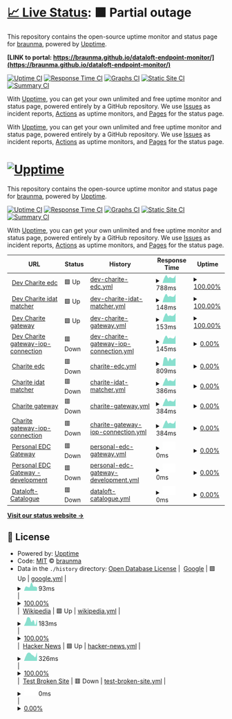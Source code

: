 # [📈 Live Status](https://demo.upptime.js.org): <!--live status--> **🟧 Partial outage**

This repository contains the open-source uptime monitor and status page for [braunma](https://demo.upptime.js.org), powered by [Upptime](https://github.com/upptime/upptime).

**[LINK to portal: https://braunma.github.io/dataloft-endpoint-monitor/](https://braunma.github.io/dataloft-endpoint-monitor/)**

[![Uptime CI](https://github.com/braunma/dataloft-endpoint-monitor/workflows/Uptime%20CI/badge.svg)](https://github.com/braunma/dataloft-endpoint-monitor/actions?query=workflow%3A%22Uptime+CI%22)
[![Response Time CI](https://github.com/braunma/dataloft-endpoint-monitor/workflows/Response%20Time%20CI/badge.svg)](https://github.com/braunma/dataloft-endpoint-monitor/actions?query=workflow%3A%22Response+Time+CI%22)
[![Graphs CI](https://github.com/braunma/dataloft-endpoint-monitor/workflows/Graphs%20CI/badge.svg)](https://github.com/braunma/dataloft-endpoint-monitor/actions?query=workflow%3A%22Graphs+CI%22)
[![Static Site CI](https://github.com/braunma/dataloft-endpoint-monitor/workflows/Static%20Site%20CI/badge.svg)](https://github.com/braunma/dataloft-endpoint-monitor/actions?query=workflow%3A%22Static+Site+CI%22)
[![Summary CI](https://github.com/braunma/dataloft-endpoint-monitor/workflows/Summary%20CI/badge.svg)](https://github.com/braunma/dataloft-endpoint-monitor/actions?query=workflow%3A%22Summary+CI%22)

With [Upptime](https://upptime.js.org), you can get your own unlimited and free uptime monitor and status page, powered entirely by a GitHub repository. We use [Issues](https://github.com/braunma/dataloft-endpoint-monitor/issues) as incident reports, [Actions](https://github.com/braunma/dataloft-endpoint-monitor/actions) as uptime monitors, and [Pages](https://braunma.github.io/dataloft-endpoint-monitor) for the status page.

With [Upptime](https://upptime.js.org), you can get your own unlimited and free uptime monitor and status page, powered entirely by a GitHub repository. We use [Issues](https://github.com/braunma/dataloft-endpoint-monitor/issues) as incident reports, [Actions](https://github.com/braunma/dataloft-endpoint-monitor/actions) as uptime monitors, and [Pages](https://demo.upptime.js.org) for the status page.

# [![Upptime](https://raw.githubusercontent.com/upptime/upptime.js.org/master/static/img/logo.svg)](https://upptime.js.org)

This repository contains the open-source uptime monitor and status page for [braunma](https://braunma.github.io/dataloft-endpoint-monitor), powered by [Upptime](https://github.com/upptime/upptime).

[![Uptime CI](https://github.com/braunma/dataloft-endpoint-monitor/workflows/Uptime%20CI/badge.svg)](https://github.com/braunma/dataloft-endpoint-monitor/actions?query=workflow%3A%22Uptime+CI%22)
[![Response Time CI](https://github.com/braunma/dataloft-endpoint-monitor/workflows/Response%20Time%20CI/badge.svg)](https://github.com/braunma/dataloft-endpoint-monitor/actions?query=workflow%3A%22Response+Time+CI%22)
[![Graphs CI](https://github.com/braunma/dataloft-endpoint-monitor/workflows/Graphs%20CI/badge.svg)](https://github.com/braunma/dataloft-endpoint-monitor/actions?query=workflow%3A%22Graphs+CI%22)
[![Static Site CI](https://github.com/braunma/dataloft-endpoint-monitor/workflows/Static%20Site%20CI/badge.svg)](https://github.com/braunma/dataloft-endpoint-monitor/actions?query=workflow%3A%22Static+Site+CI%22)
[![Summary CI](https://github.com/braunma/dataloft-endpoint-monitor/workflows/Summary%20CI/badge.svg)](https://github.com/braunma/dataloft-endpoint-monitor/actions?query=workflow%3A%22Summary+CI%22)

With [Upptime](https://upptime.js.org), you can get your own unlimited and free uptime monitor and status page, powered entirely by a GitHub repository. We use [Issues](https://github.com/braunma/dataloft-endpoint-monitor/issues) as incident reports, [Actions](https://github.com/braunma/dataloft-endpoint-monitor/actions) as uptime monitors, and [Pages](https://braunma.github.io/dataloft-endpoint-monitor) for the status page.

<!--start: status pages-->
<!-- This summary is generated by Upptime (https://github.com/upptime/upptime) -->
<!-- Do not edit this manually, your changes will be overwritten -->
<!-- prettier-ignore -->
| URL | Status | History | Response Time | Uptime |
| --- | ------ | ------- | ------------- | ------ |
| <img alt="" src="https://icons.duckduckgo.com/ip3/dev-ids.health-x.charite.de.ico" height="13"> [Dev Charite edc](https://dev-ids.health-x.charite.de/health/1) | 🟩 Up | [dev-charite-edc.yml](https://github.com/braunma/dataloft-endpoint-monitor/commits/HEAD/history/dev-charite-edc.yml) | <details><summary><img alt="Response time graph" src="./graphs/dev-charite-edc/response-time-week.png" height="20"> 788ms</summary><br><a href="https://braunma.github.io/dataloft-endpoint-monitor/history/dev-charite-edc"><img alt="Response time 842" src="https://img.shields.io/endpoint?url=https%3A%2F%2Fraw.githubusercontent.com%2Fbraunma%2Fdataloft-endpoint-monitor%2FHEAD%2Fapi%2Fdev-charite-edc%2Fresponse-time.json"></a><br><a href="https://braunma.github.io/dataloft-endpoint-monitor/history/dev-charite-edc"><img alt="24-hour response time 1036" src="https://img.shields.io/endpoint?url=https%3A%2F%2Fraw.githubusercontent.com%2Fbraunma%2Fdataloft-endpoint-monitor%2FHEAD%2Fapi%2Fdev-charite-edc%2Fresponse-time-day.json"></a><br><a href="https://braunma.github.io/dataloft-endpoint-monitor/history/dev-charite-edc"><img alt="7-day response time 788" src="https://img.shields.io/endpoint?url=https%3A%2F%2Fraw.githubusercontent.com%2Fbraunma%2Fdataloft-endpoint-monitor%2FHEAD%2Fapi%2Fdev-charite-edc%2Fresponse-time-week.json"></a><br><a href="https://braunma.github.io/dataloft-endpoint-monitor/history/dev-charite-edc"><img alt="30-day response time 887" src="https://img.shields.io/endpoint?url=https%3A%2F%2Fraw.githubusercontent.com%2Fbraunma%2Fdataloft-endpoint-monitor%2FHEAD%2Fapi%2Fdev-charite-edc%2Fresponse-time-month.json"></a><br><a href="https://braunma.github.io/dataloft-endpoint-monitor/history/dev-charite-edc"><img alt="1-year response time 859" src="https://img.shields.io/endpoint?url=https%3A%2F%2Fraw.githubusercontent.com%2Fbraunma%2Fdataloft-endpoint-monitor%2FHEAD%2Fapi%2Fdev-charite-edc%2Fresponse-time-year.json"></a></details> | <details><summary><a href="https://braunma.github.io/dataloft-endpoint-monitor/history/dev-charite-edc">100.00%</a></summary><a href="https://braunma.github.io/dataloft-endpoint-monitor/history/dev-charite-edc"><img alt="All-time uptime 73.09%" src="https://img.shields.io/endpoint?url=https%3A%2F%2Fraw.githubusercontent.com%2Fbraunma%2Fdataloft-endpoint-monitor%2FHEAD%2Fapi%2Fdev-charite-edc%2Fuptime.json"></a><br><a href="https://braunma.github.io/dataloft-endpoint-monitor/history/dev-charite-edc"><img alt="24-hour uptime 100.00%" src="https://img.shields.io/endpoint?url=https%3A%2F%2Fraw.githubusercontent.com%2Fbraunma%2Fdataloft-endpoint-monitor%2FHEAD%2Fapi%2Fdev-charite-edc%2Fuptime-day.json"></a><br><a href="https://braunma.github.io/dataloft-endpoint-monitor/history/dev-charite-edc"><img alt="7-day uptime 100.00%" src="https://img.shields.io/endpoint?url=https%3A%2F%2Fraw.githubusercontent.com%2Fbraunma%2Fdataloft-endpoint-monitor%2FHEAD%2Fapi%2Fdev-charite-edc%2Fuptime-week.json"></a><br><a href="https://braunma.github.io/dataloft-endpoint-monitor/history/dev-charite-edc"><img alt="30-day uptime 99.97%" src="https://img.shields.io/endpoint?url=https%3A%2F%2Fraw.githubusercontent.com%2Fbraunma%2Fdataloft-endpoint-monitor%2FHEAD%2Fapi%2Fdev-charite-edc%2Fuptime-month.json"></a><br><a href="https://braunma.github.io/dataloft-endpoint-monitor/history/dev-charite-edc"><img alt="1-year uptime 98.74%" src="https://img.shields.io/endpoint?url=https%3A%2F%2Fraw.githubusercontent.com%2Fbraunma%2Fdataloft-endpoint-monitor%2FHEAD%2Fapi%2Fdev-charite-edc%2Fuptime-year.json"></a></details>
| <img alt="" src="https://icons.duckduckgo.com/ip3/dev-ids.health-x.charite.de.ico" height="13"> [Dev Charite idat matcher](https://dev-ids.health-x.charite.de/health/2) | 🟩 Up | [dev-charite-idat-matcher.yml](https://github.com/braunma/dataloft-endpoint-monitor/commits/HEAD/history/dev-charite-idat-matcher.yml) | <details><summary><img alt="Response time graph" src="./graphs/dev-charite-idat-matcher/response-time-week.png" height="20"> 148ms</summary><br><a href="https://braunma.github.io/dataloft-endpoint-monitor/history/dev-charite-idat-matcher"><img alt="Response time 145" src="https://img.shields.io/endpoint?url=https%3A%2F%2Fraw.githubusercontent.com%2Fbraunma%2Fdataloft-endpoint-monitor%2FHEAD%2Fapi%2Fdev-charite-idat-matcher%2Fresponse-time.json"></a><br><a href="https://braunma.github.io/dataloft-endpoint-monitor/history/dev-charite-idat-matcher"><img alt="24-hour response time 189" src="https://img.shields.io/endpoint?url=https%3A%2F%2Fraw.githubusercontent.com%2Fbraunma%2Fdataloft-endpoint-monitor%2FHEAD%2Fapi%2Fdev-charite-idat-matcher%2Fresponse-time-day.json"></a><br><a href="https://braunma.github.io/dataloft-endpoint-monitor/history/dev-charite-idat-matcher"><img alt="7-day response time 148" src="https://img.shields.io/endpoint?url=https%3A%2F%2Fraw.githubusercontent.com%2Fbraunma%2Fdataloft-endpoint-monitor%2FHEAD%2Fapi%2Fdev-charite-idat-matcher%2Fresponse-time-week.json"></a><br><a href="https://braunma.github.io/dataloft-endpoint-monitor/history/dev-charite-idat-matcher"><img alt="30-day response time 146" src="https://img.shields.io/endpoint?url=https%3A%2F%2Fraw.githubusercontent.com%2Fbraunma%2Fdataloft-endpoint-monitor%2FHEAD%2Fapi%2Fdev-charite-idat-matcher%2Fresponse-time-month.json"></a><br><a href="https://braunma.github.io/dataloft-endpoint-monitor/history/dev-charite-idat-matcher"><img alt="1-year response time 149" src="https://img.shields.io/endpoint?url=https%3A%2F%2Fraw.githubusercontent.com%2Fbraunma%2Fdataloft-endpoint-monitor%2FHEAD%2Fapi%2Fdev-charite-idat-matcher%2Fresponse-time-year.json"></a></details> | <details><summary><a href="https://braunma.github.io/dataloft-endpoint-monitor/history/dev-charite-idat-matcher">100.00%</a></summary><a href="https://braunma.github.io/dataloft-endpoint-monitor/history/dev-charite-idat-matcher"><img alt="All-time uptime 73.09%" src="https://img.shields.io/endpoint?url=https%3A%2F%2Fraw.githubusercontent.com%2Fbraunma%2Fdataloft-endpoint-monitor%2FHEAD%2Fapi%2Fdev-charite-idat-matcher%2Fuptime.json"></a><br><a href="https://braunma.github.io/dataloft-endpoint-monitor/history/dev-charite-idat-matcher"><img alt="24-hour uptime 100.00%" src="https://img.shields.io/endpoint?url=https%3A%2F%2Fraw.githubusercontent.com%2Fbraunma%2Fdataloft-endpoint-monitor%2FHEAD%2Fapi%2Fdev-charite-idat-matcher%2Fuptime-day.json"></a><br><a href="https://braunma.github.io/dataloft-endpoint-monitor/history/dev-charite-idat-matcher"><img alt="7-day uptime 100.00%" src="https://img.shields.io/endpoint?url=https%3A%2F%2Fraw.githubusercontent.com%2Fbraunma%2Fdataloft-endpoint-monitor%2FHEAD%2Fapi%2Fdev-charite-idat-matcher%2Fuptime-week.json"></a><br><a href="https://braunma.github.io/dataloft-endpoint-monitor/history/dev-charite-idat-matcher"><img alt="30-day uptime 99.97%" src="https://img.shields.io/endpoint?url=https%3A%2F%2Fraw.githubusercontent.com%2Fbraunma%2Fdataloft-endpoint-monitor%2FHEAD%2Fapi%2Fdev-charite-idat-matcher%2Fuptime-month.json"></a><br><a href="https://braunma.github.io/dataloft-endpoint-monitor/history/dev-charite-idat-matcher"><img alt="1-year uptime 98.74%" src="https://img.shields.io/endpoint?url=https%3A%2F%2Fraw.githubusercontent.com%2Fbraunma%2Fdataloft-endpoint-monitor%2FHEAD%2Fapi%2Fdev-charite-idat-matcher%2Fuptime-year.json"></a></details>
| <img alt="" src="https://icons.duckduckgo.com/ip3/dev-ids.health-x.charite.de.ico" height="13"> [Dev Charite gateway](https://dev-ids.health-x.charite.de/health/3) | 🟩 Up | [dev-charite-gateway.yml](https://github.com/braunma/dataloft-endpoint-monitor/commits/HEAD/history/dev-charite-gateway.yml) | <details><summary><img alt="Response time graph" src="./graphs/dev-charite-gateway/response-time-week.png" height="20"> 153ms</summary><br><a href="https://braunma.github.io/dataloft-endpoint-monitor/history/dev-charite-gateway"><img alt="Response time 160" src="https://img.shields.io/endpoint?url=https%3A%2F%2Fraw.githubusercontent.com%2Fbraunma%2Fdataloft-endpoint-monitor%2FHEAD%2Fapi%2Fdev-charite-gateway%2Fresponse-time.json"></a><br><a href="https://braunma.github.io/dataloft-endpoint-monitor/history/dev-charite-gateway"><img alt="24-hour response time 197" src="https://img.shields.io/endpoint?url=https%3A%2F%2Fraw.githubusercontent.com%2Fbraunma%2Fdataloft-endpoint-monitor%2FHEAD%2Fapi%2Fdev-charite-gateway%2Fresponse-time-day.json"></a><br><a href="https://braunma.github.io/dataloft-endpoint-monitor/history/dev-charite-gateway"><img alt="7-day response time 153" src="https://img.shields.io/endpoint?url=https%3A%2F%2Fraw.githubusercontent.com%2Fbraunma%2Fdataloft-endpoint-monitor%2FHEAD%2Fapi%2Fdev-charite-gateway%2Fresponse-time-week.json"></a><br><a href="https://braunma.github.io/dataloft-endpoint-monitor/history/dev-charite-gateway"><img alt="30-day response time 153" src="https://img.shields.io/endpoint?url=https%3A%2F%2Fraw.githubusercontent.com%2Fbraunma%2Fdataloft-endpoint-monitor%2FHEAD%2Fapi%2Fdev-charite-gateway%2Fresponse-time-month.json"></a><br><a href="https://braunma.github.io/dataloft-endpoint-monitor/history/dev-charite-gateway"><img alt="1-year response time 151" src="https://img.shields.io/endpoint?url=https%3A%2F%2Fraw.githubusercontent.com%2Fbraunma%2Fdataloft-endpoint-monitor%2FHEAD%2Fapi%2Fdev-charite-gateway%2Fresponse-time-year.json"></a></details> | <details><summary><a href="https://braunma.github.io/dataloft-endpoint-monitor/history/dev-charite-gateway">100.00%</a></summary><a href="https://braunma.github.io/dataloft-endpoint-monitor/history/dev-charite-gateway"><img alt="All-time uptime 73.09%" src="https://img.shields.io/endpoint?url=https%3A%2F%2Fraw.githubusercontent.com%2Fbraunma%2Fdataloft-endpoint-monitor%2FHEAD%2Fapi%2Fdev-charite-gateway%2Fuptime.json"></a><br><a href="https://braunma.github.io/dataloft-endpoint-monitor/history/dev-charite-gateway"><img alt="24-hour uptime 100.00%" src="https://img.shields.io/endpoint?url=https%3A%2F%2Fraw.githubusercontent.com%2Fbraunma%2Fdataloft-endpoint-monitor%2FHEAD%2Fapi%2Fdev-charite-gateway%2Fuptime-day.json"></a><br><a href="https://braunma.github.io/dataloft-endpoint-monitor/history/dev-charite-gateway"><img alt="7-day uptime 100.00%" src="https://img.shields.io/endpoint?url=https%3A%2F%2Fraw.githubusercontent.com%2Fbraunma%2Fdataloft-endpoint-monitor%2FHEAD%2Fapi%2Fdev-charite-gateway%2Fuptime-week.json"></a><br><a href="https://braunma.github.io/dataloft-endpoint-monitor/history/dev-charite-gateway"><img alt="30-day uptime 99.97%" src="https://img.shields.io/endpoint?url=https%3A%2F%2Fraw.githubusercontent.com%2Fbraunma%2Fdataloft-endpoint-monitor%2FHEAD%2Fapi%2Fdev-charite-gateway%2Fuptime-month.json"></a><br><a href="https://braunma.github.io/dataloft-endpoint-monitor/history/dev-charite-gateway"><img alt="1-year uptime 98.74%" src="https://img.shields.io/endpoint?url=https%3A%2F%2Fraw.githubusercontent.com%2Fbraunma%2Fdataloft-endpoint-monitor%2FHEAD%2Fapi%2Fdev-charite-gateway%2Fuptime-year.json"></a></details>
| <img alt="" src="https://icons.duckduckgo.com/ip3/dev-ids.health-x.charite.de.ico" height="13"> [Dev Charite gateway-iop-connection](https://dev-ids.health-x.charite.de/health/4) | 🟥 Down | [dev-charite-gateway-iop-connection.yml](https://github.com/braunma/dataloft-endpoint-monitor/commits/HEAD/history/dev-charite-gateway-iop-connection.yml) | <details><summary><img alt="Response time graph" src="./graphs/dev-charite-gateway-iop-connection/response-time-week.png" height="20"> 145ms</summary><br><a href="https://braunma.github.io/dataloft-endpoint-monitor/history/dev-charite-gateway-iop-connection"><img alt="Response time 137" src="https://img.shields.io/endpoint?url=https%3A%2F%2Fraw.githubusercontent.com%2Fbraunma%2Fdataloft-endpoint-monitor%2FHEAD%2Fapi%2Fdev-charite-gateway-iop-connection%2Fresponse-time.json"></a><br><a href="https://braunma.github.io/dataloft-endpoint-monitor/history/dev-charite-gateway-iop-connection"><img alt="24-hour response time 188" src="https://img.shields.io/endpoint?url=https%3A%2F%2Fraw.githubusercontent.com%2Fbraunma%2Fdataloft-endpoint-monitor%2FHEAD%2Fapi%2Fdev-charite-gateway-iop-connection%2Fresponse-time-day.json"></a><br><a href="https://braunma.github.io/dataloft-endpoint-monitor/history/dev-charite-gateway-iop-connection"><img alt="7-day response time 145" src="https://img.shields.io/endpoint?url=https%3A%2F%2Fraw.githubusercontent.com%2Fbraunma%2Fdataloft-endpoint-monitor%2FHEAD%2Fapi%2Fdev-charite-gateway-iop-connection%2Fresponse-time-week.json"></a><br><a href="https://braunma.github.io/dataloft-endpoint-monitor/history/dev-charite-gateway-iop-connection"><img alt="30-day response time 147" src="https://img.shields.io/endpoint?url=https%3A%2F%2Fraw.githubusercontent.com%2Fbraunma%2Fdataloft-endpoint-monitor%2FHEAD%2Fapi%2Fdev-charite-gateway-iop-connection%2Fresponse-time-month.json"></a><br><a href="https://braunma.github.io/dataloft-endpoint-monitor/history/dev-charite-gateway-iop-connection"><img alt="1-year response time 137" src="https://img.shields.io/endpoint?url=https%3A%2F%2Fraw.githubusercontent.com%2Fbraunma%2Fdataloft-endpoint-monitor%2FHEAD%2Fapi%2Fdev-charite-gateway-iop-connection%2Fresponse-time-year.json"></a></details> | <details><summary><a href="https://braunma.github.io/dataloft-endpoint-monitor/history/dev-charite-gateway-iop-connection">0.00%</a></summary><a href="https://braunma.github.io/dataloft-endpoint-monitor/history/dev-charite-gateway-iop-connection"><img alt="All-time uptime 78.89%" src="https://img.shields.io/endpoint?url=https%3A%2F%2Fraw.githubusercontent.com%2Fbraunma%2Fdataloft-endpoint-monitor%2FHEAD%2Fapi%2Fdev-charite-gateway-iop-connection%2Fuptime.json"></a><br><a href="https://braunma.github.io/dataloft-endpoint-monitor/history/dev-charite-gateway-iop-connection"><img alt="24-hour uptime 0.00%" src="https://img.shields.io/endpoint?url=https%3A%2F%2Fraw.githubusercontent.com%2Fbraunma%2Fdataloft-endpoint-monitor%2FHEAD%2Fapi%2Fdev-charite-gateway-iop-connection%2Fuptime-day.json"></a><br><a href="https://braunma.github.io/dataloft-endpoint-monitor/history/dev-charite-gateway-iop-connection"><img alt="7-day uptime 0.00%" src="https://img.shields.io/endpoint?url=https%3A%2F%2Fraw.githubusercontent.com%2Fbraunma%2Fdataloft-endpoint-monitor%2FHEAD%2Fapi%2Fdev-charite-gateway-iop-connection%2Fuptime-week.json"></a><br><a href="https://braunma.github.io/dataloft-endpoint-monitor/history/dev-charite-gateway-iop-connection"><img alt="30-day uptime 1.38%" src="https://img.shields.io/endpoint?url=https%3A%2F%2Fraw.githubusercontent.com%2Fbraunma%2Fdataloft-endpoint-monitor%2FHEAD%2Fapi%2Fdev-charite-gateway-iop-connection%2Fuptime-month.json"></a><br><a href="https://braunma.github.io/dataloft-endpoint-monitor/history/dev-charite-gateway-iop-connection"><img alt="1-year uptime 56.94%" src="https://img.shields.io/endpoint?url=https%3A%2F%2Fraw.githubusercontent.com%2Fbraunma%2Fdataloft-endpoint-monitor%2FHEAD%2Fapi%2Fdev-charite-gateway-iop-connection%2Fuptime-year.json"></a></details>
| <img alt="" src="https://icons.duckduckgo.com/ip3/ids.health-x.charite.de.ico" height="13"> [Charite edc](https://ids.health-x.charite.de/health/1) | 🟥 Down | [charite-edc.yml](https://github.com/braunma/dataloft-endpoint-monitor/commits/HEAD/history/charite-edc.yml) | <details><summary><img alt="Response time graph" src="./graphs/charite-edc/response-time-week.png" height="20"> 809ms</summary><br><a href="https://braunma.github.io/dataloft-endpoint-monitor/history/charite-edc"><img alt="Response time 787" src="https://img.shields.io/endpoint?url=https%3A%2F%2Fraw.githubusercontent.com%2Fbraunma%2Fdataloft-endpoint-monitor%2FHEAD%2Fapi%2Fcharite-edc%2Fresponse-time.json"></a><br><a href="https://braunma.github.io/dataloft-endpoint-monitor/history/charite-edc"><img alt="24-hour response time 846" src="https://img.shields.io/endpoint?url=https%3A%2F%2Fraw.githubusercontent.com%2Fbraunma%2Fdataloft-endpoint-monitor%2FHEAD%2Fapi%2Fcharite-edc%2Fresponse-time-day.json"></a><br><a href="https://braunma.github.io/dataloft-endpoint-monitor/history/charite-edc"><img alt="7-day response time 809" src="https://img.shields.io/endpoint?url=https%3A%2F%2Fraw.githubusercontent.com%2Fbraunma%2Fdataloft-endpoint-monitor%2FHEAD%2Fapi%2Fcharite-edc%2Fresponse-time-week.json"></a><br><a href="https://braunma.github.io/dataloft-endpoint-monitor/history/charite-edc"><img alt="30-day response time 775" src="https://img.shields.io/endpoint?url=https%3A%2F%2Fraw.githubusercontent.com%2Fbraunma%2Fdataloft-endpoint-monitor%2FHEAD%2Fapi%2Fcharite-edc%2Fresponse-time-month.json"></a><br><a href="https://braunma.github.io/dataloft-endpoint-monitor/history/charite-edc"><img alt="1-year response time 772" src="https://img.shields.io/endpoint?url=https%3A%2F%2Fraw.githubusercontent.com%2Fbraunma%2Fdataloft-endpoint-monitor%2FHEAD%2Fapi%2Fcharite-edc%2Fresponse-time-year.json"></a></details> | <details><summary><a href="https://braunma.github.io/dataloft-endpoint-monitor/history/charite-edc">0.00%</a></summary><a href="https://braunma.github.io/dataloft-endpoint-monitor/history/charite-edc"><img alt="All-time uptime 54.69%" src="https://img.shields.io/endpoint?url=https%3A%2F%2Fraw.githubusercontent.com%2Fbraunma%2Fdataloft-endpoint-monitor%2FHEAD%2Fapi%2Fcharite-edc%2Fuptime.json"></a><br><a href="https://braunma.github.io/dataloft-endpoint-monitor/history/charite-edc"><img alt="24-hour uptime 0.00%" src="https://img.shields.io/endpoint?url=https%3A%2F%2Fraw.githubusercontent.com%2Fbraunma%2Fdataloft-endpoint-monitor%2FHEAD%2Fapi%2Fcharite-edc%2Fuptime-day.json"></a><br><a href="https://braunma.github.io/dataloft-endpoint-monitor/history/charite-edc"><img alt="7-day uptime 0.00%" src="https://img.shields.io/endpoint?url=https%3A%2F%2Fraw.githubusercontent.com%2Fbraunma%2Fdataloft-endpoint-monitor%2FHEAD%2Fapi%2Fcharite-edc%2Fuptime-week.json"></a><br><a href="https://braunma.github.io/dataloft-endpoint-monitor/history/charite-edc"><img alt="30-day uptime 1.38%" src="https://img.shields.io/endpoint?url=https%3A%2F%2Fraw.githubusercontent.com%2Fbraunma%2Fdataloft-endpoint-monitor%2FHEAD%2Fapi%2Fcharite-edc%2Fuptime-month.json"></a><br><a href="https://braunma.github.io/dataloft-endpoint-monitor/history/charite-edc"><img alt="1-year uptime 34.42%" src="https://img.shields.io/endpoint?url=https%3A%2F%2Fraw.githubusercontent.com%2Fbraunma%2Fdataloft-endpoint-monitor%2FHEAD%2Fapi%2Fcharite-edc%2Fuptime-year.json"></a></details>
| <img alt="" src="https://icons.duckduckgo.com/ip3/ids.health-x.charite.de.ico" height="13"> [Charite idat matcher](https://ids.health-x.charite.de/health/2) | 🟥 Down | [charite-idat-matcher.yml](https://github.com/braunma/dataloft-endpoint-monitor/commits/HEAD/history/charite-idat-matcher.yml) | <details><summary><img alt="Response time graph" src="./graphs/charite-idat-matcher/response-time-week.png" height="20"> 386ms</summary><br><a href="https://braunma.github.io/dataloft-endpoint-monitor/history/charite-idat-matcher"><img alt="Response time 262" src="https://img.shields.io/endpoint?url=https%3A%2F%2Fraw.githubusercontent.com%2Fbraunma%2Fdataloft-endpoint-monitor%2FHEAD%2Fapi%2Fcharite-idat-matcher%2Fresponse-time.json"></a><br><a href="https://braunma.github.io/dataloft-endpoint-monitor/history/charite-idat-matcher"><img alt="24-hour response time 515" src="https://img.shields.io/endpoint?url=https%3A%2F%2Fraw.githubusercontent.com%2Fbraunma%2Fdataloft-endpoint-monitor%2FHEAD%2Fapi%2Fcharite-idat-matcher%2Fresponse-time-day.json"></a><br><a href="https://braunma.github.io/dataloft-endpoint-monitor/history/charite-idat-matcher"><img alt="7-day response time 386" src="https://img.shields.io/endpoint?url=https%3A%2F%2Fraw.githubusercontent.com%2Fbraunma%2Fdataloft-endpoint-monitor%2FHEAD%2Fapi%2Fcharite-idat-matcher%2Fresponse-time-week.json"></a><br><a href="https://braunma.github.io/dataloft-endpoint-monitor/history/charite-idat-matcher"><img alt="30-day response time 385" src="https://img.shields.io/endpoint?url=https%3A%2F%2Fraw.githubusercontent.com%2Fbraunma%2Fdataloft-endpoint-monitor%2FHEAD%2Fapi%2Fcharite-idat-matcher%2Fresponse-time-month.json"></a><br><a href="https://braunma.github.io/dataloft-endpoint-monitor/history/charite-idat-matcher"><img alt="1-year response time 306" src="https://img.shields.io/endpoint?url=https%3A%2F%2Fraw.githubusercontent.com%2Fbraunma%2Fdataloft-endpoint-monitor%2FHEAD%2Fapi%2Fcharite-idat-matcher%2Fresponse-time-year.json"></a></details> | <details><summary><a href="https://braunma.github.io/dataloft-endpoint-monitor/history/charite-idat-matcher">0.00%</a></summary><a href="https://braunma.github.io/dataloft-endpoint-monitor/history/charite-idat-matcher"><img alt="All-time uptime 54.69%" src="https://img.shields.io/endpoint?url=https%3A%2F%2Fraw.githubusercontent.com%2Fbraunma%2Fdataloft-endpoint-monitor%2FHEAD%2Fapi%2Fcharite-idat-matcher%2Fuptime.json"></a><br><a href="https://braunma.github.io/dataloft-endpoint-monitor/history/charite-idat-matcher"><img alt="24-hour uptime 0.00%" src="https://img.shields.io/endpoint?url=https%3A%2F%2Fraw.githubusercontent.com%2Fbraunma%2Fdataloft-endpoint-monitor%2FHEAD%2Fapi%2Fcharite-idat-matcher%2Fuptime-day.json"></a><br><a href="https://braunma.github.io/dataloft-endpoint-monitor/history/charite-idat-matcher"><img alt="7-day uptime 0.00%" src="https://img.shields.io/endpoint?url=https%3A%2F%2Fraw.githubusercontent.com%2Fbraunma%2Fdataloft-endpoint-monitor%2FHEAD%2Fapi%2Fcharite-idat-matcher%2Fuptime-week.json"></a><br><a href="https://braunma.github.io/dataloft-endpoint-monitor/history/charite-idat-matcher"><img alt="30-day uptime 1.38%" src="https://img.shields.io/endpoint?url=https%3A%2F%2Fraw.githubusercontent.com%2Fbraunma%2Fdataloft-endpoint-monitor%2FHEAD%2Fapi%2Fcharite-idat-matcher%2Fuptime-month.json"></a><br><a href="https://braunma.github.io/dataloft-endpoint-monitor/history/charite-idat-matcher"><img alt="1-year uptime 34.42%" src="https://img.shields.io/endpoint?url=https%3A%2F%2Fraw.githubusercontent.com%2Fbraunma%2Fdataloft-endpoint-monitor%2FHEAD%2Fapi%2Fcharite-idat-matcher%2Fuptime-year.json"></a></details>
| <img alt="" src="https://icons.duckduckgo.com/ip3/ids.health-x.charite.de.ico" height="13"> [Charite gateway](https://ids.health-x.charite.de/health/3) | 🟥 Down | [charite-gateway.yml](https://github.com/braunma/dataloft-endpoint-monitor/commits/HEAD/history/charite-gateway.yml) | <details><summary><img alt="Response time graph" src="./graphs/charite-gateway/response-time-week.png" height="20"> 384ms</summary><br><a href="https://braunma.github.io/dataloft-endpoint-monitor/history/charite-gateway"><img alt="Response time 262" src="https://img.shields.io/endpoint?url=https%3A%2F%2Fraw.githubusercontent.com%2Fbraunma%2Fdataloft-endpoint-monitor%2FHEAD%2Fapi%2Fcharite-gateway%2Fresponse-time.json"></a><br><a href="https://braunma.github.io/dataloft-endpoint-monitor/history/charite-gateway"><img alt="24-hour response time 513" src="https://img.shields.io/endpoint?url=https%3A%2F%2Fraw.githubusercontent.com%2Fbraunma%2Fdataloft-endpoint-monitor%2FHEAD%2Fapi%2Fcharite-gateway%2Fresponse-time-day.json"></a><br><a href="https://braunma.github.io/dataloft-endpoint-monitor/history/charite-gateway"><img alt="7-day response time 384" src="https://img.shields.io/endpoint?url=https%3A%2F%2Fraw.githubusercontent.com%2Fbraunma%2Fdataloft-endpoint-monitor%2FHEAD%2Fapi%2Fcharite-gateway%2Fresponse-time-week.json"></a><br><a href="https://braunma.github.io/dataloft-endpoint-monitor/history/charite-gateway"><img alt="30-day response time 384" src="https://img.shields.io/endpoint?url=https%3A%2F%2Fraw.githubusercontent.com%2Fbraunma%2Fdataloft-endpoint-monitor%2FHEAD%2Fapi%2Fcharite-gateway%2Fresponse-time-month.json"></a><br><a href="https://braunma.github.io/dataloft-endpoint-monitor/history/charite-gateway"><img alt="1-year response time 305" src="https://img.shields.io/endpoint?url=https%3A%2F%2Fraw.githubusercontent.com%2Fbraunma%2Fdataloft-endpoint-monitor%2FHEAD%2Fapi%2Fcharite-gateway%2Fresponse-time-year.json"></a></details> | <details><summary><a href="https://braunma.github.io/dataloft-endpoint-monitor/history/charite-gateway">0.00%</a></summary><a href="https://braunma.github.io/dataloft-endpoint-monitor/history/charite-gateway"><img alt="All-time uptime 54.69%" src="https://img.shields.io/endpoint?url=https%3A%2F%2Fraw.githubusercontent.com%2Fbraunma%2Fdataloft-endpoint-monitor%2FHEAD%2Fapi%2Fcharite-gateway%2Fuptime.json"></a><br><a href="https://braunma.github.io/dataloft-endpoint-monitor/history/charite-gateway"><img alt="24-hour uptime 0.00%" src="https://img.shields.io/endpoint?url=https%3A%2F%2Fraw.githubusercontent.com%2Fbraunma%2Fdataloft-endpoint-monitor%2FHEAD%2Fapi%2Fcharite-gateway%2Fuptime-day.json"></a><br><a href="https://braunma.github.io/dataloft-endpoint-monitor/history/charite-gateway"><img alt="7-day uptime 0.00%" src="https://img.shields.io/endpoint?url=https%3A%2F%2Fraw.githubusercontent.com%2Fbraunma%2Fdataloft-endpoint-monitor%2FHEAD%2Fapi%2Fcharite-gateway%2Fuptime-week.json"></a><br><a href="https://braunma.github.io/dataloft-endpoint-monitor/history/charite-gateway"><img alt="30-day uptime 1.38%" src="https://img.shields.io/endpoint?url=https%3A%2F%2Fraw.githubusercontent.com%2Fbraunma%2Fdataloft-endpoint-monitor%2FHEAD%2Fapi%2Fcharite-gateway%2Fuptime-month.json"></a><br><a href="https://braunma.github.io/dataloft-endpoint-monitor/history/charite-gateway"><img alt="1-year uptime 34.42%" src="https://img.shields.io/endpoint?url=https%3A%2F%2Fraw.githubusercontent.com%2Fbraunma%2Fdataloft-endpoint-monitor%2FHEAD%2Fapi%2Fcharite-gateway%2Fuptime-year.json"></a></details>
| <img alt="" src="https://icons.duckduckgo.com/ip3/ids.health-x.charite.de.ico" height="13"> [Charite gateway-iop-connection](https://ids.health-x.charite.de/health/4) | 🟥 Down | [charite-gateway-iop-connection.yml](https://github.com/braunma/dataloft-endpoint-monitor/commits/HEAD/history/charite-gateway-iop-connection.yml) | <details><summary><img alt="Response time graph" src="./graphs/charite-gateway-iop-connection/response-time-week.png" height="20"> 384ms</summary><br><a href="https://braunma.github.io/dataloft-endpoint-monitor/history/charite-gateway-iop-connection"><img alt="Response time 165" src="https://img.shields.io/endpoint?url=https%3A%2F%2Fraw.githubusercontent.com%2Fbraunma%2Fdataloft-endpoint-monitor%2FHEAD%2Fapi%2Fcharite-gateway-iop-connection%2Fresponse-time.json"></a><br><a href="https://braunma.github.io/dataloft-endpoint-monitor/history/charite-gateway-iop-connection"><img alt="24-hour response time 516" src="https://img.shields.io/endpoint?url=https%3A%2F%2Fraw.githubusercontent.com%2Fbraunma%2Fdataloft-endpoint-monitor%2FHEAD%2Fapi%2Fcharite-gateway-iop-connection%2Fresponse-time-day.json"></a><br><a href="https://braunma.github.io/dataloft-endpoint-monitor/history/charite-gateway-iop-connection"><img alt="7-day response time 384" src="https://img.shields.io/endpoint?url=https%3A%2F%2Fraw.githubusercontent.com%2Fbraunma%2Fdataloft-endpoint-monitor%2FHEAD%2Fapi%2Fcharite-gateway-iop-connection%2Fresponse-time-week.json"></a><br><a href="https://braunma.github.io/dataloft-endpoint-monitor/history/charite-gateway-iop-connection"><img alt="30-day response time 384" src="https://img.shields.io/endpoint?url=https%3A%2F%2Fraw.githubusercontent.com%2Fbraunma%2Fdataloft-endpoint-monitor%2FHEAD%2Fapi%2Fcharite-gateway-iop-connection%2Fresponse-time-month.json"></a><br><a href="https://braunma.github.io/dataloft-endpoint-monitor/history/charite-gateway-iop-connection"><img alt="1-year response time 167" src="https://img.shields.io/endpoint?url=https%3A%2F%2Fraw.githubusercontent.com%2Fbraunma%2Fdataloft-endpoint-monitor%2FHEAD%2Fapi%2Fcharite-gateway-iop-connection%2Fresponse-time-year.json"></a></details> | <details><summary><a href="https://braunma.github.io/dataloft-endpoint-monitor/history/charite-gateway-iop-connection">0.00%</a></summary><a href="https://braunma.github.io/dataloft-endpoint-monitor/history/charite-gateway-iop-connection"><img alt="All-time uptime 67.60%" src="https://img.shields.io/endpoint?url=https%3A%2F%2Fraw.githubusercontent.com%2Fbraunma%2Fdataloft-endpoint-monitor%2FHEAD%2Fapi%2Fcharite-gateway-iop-connection%2Fuptime.json"></a><br><a href="https://braunma.github.io/dataloft-endpoint-monitor/history/charite-gateway-iop-connection"><img alt="24-hour uptime 0.00%" src="https://img.shields.io/endpoint?url=https%3A%2F%2Fraw.githubusercontent.com%2Fbraunma%2Fdataloft-endpoint-monitor%2FHEAD%2Fapi%2Fcharite-gateway-iop-connection%2Fuptime-day.json"></a><br><a href="https://braunma.github.io/dataloft-endpoint-monitor/history/charite-gateway-iop-connection"><img alt="7-day uptime 0.00%" src="https://img.shields.io/endpoint?url=https%3A%2F%2Fraw.githubusercontent.com%2Fbraunma%2Fdataloft-endpoint-monitor%2FHEAD%2Fapi%2Fcharite-gateway-iop-connection%2Fuptime-week.json"></a><br><a href="https://braunma.github.io/dataloft-endpoint-monitor/history/charite-gateway-iop-connection"><img alt="30-day uptime 1.38%" src="https://img.shields.io/endpoint?url=https%3A%2F%2Fraw.githubusercontent.com%2Fbraunma%2Fdataloft-endpoint-monitor%2FHEAD%2Fapi%2Fcharite-gateway-iop-connection%2Fuptime-month.json"></a><br><a href="https://braunma.github.io/dataloft-endpoint-monitor/history/charite-gateway-iop-connection"><img alt="1-year uptime 33.89%" src="https://img.shields.io/endpoint?url=https%3A%2F%2Fraw.githubusercontent.com%2Fbraunma%2Fdataloft-endpoint-monitor%2FHEAD%2Fapi%2Fcharite-gateway-iop-connection%2Fuptime-year.json"></a></details>
| <img alt="" src="https://icons.duckduckgo.com/ip3/gateway.dataloft-ionos.de.ico" height="13"> [Personal EDC Gateway](https://gateway.dataloft-ionos.de/docs) | 🟥 Down | [personal-edc-gateway.yml](https://github.com/braunma/dataloft-endpoint-monitor/commits/HEAD/history/personal-edc-gateway.yml) | <details><summary><img alt="Response time graph" src="./graphs/personal-edc-gateway/response-time-week.png" height="20"> 0ms</summary><br><a href="https://braunma.github.io/dataloft-endpoint-monitor/history/personal-edc-gateway"><img alt="Response time 642" src="https://img.shields.io/endpoint?url=https%3A%2F%2Fraw.githubusercontent.com%2Fbraunma%2Fdataloft-endpoint-monitor%2FHEAD%2Fapi%2Fpersonal-edc-gateway%2Fresponse-time.json"></a><br><a href="https://braunma.github.io/dataloft-endpoint-monitor/history/personal-edc-gateway"><img alt="24-hour response time 0" src="https://img.shields.io/endpoint?url=https%3A%2F%2Fraw.githubusercontent.com%2Fbraunma%2Fdataloft-endpoint-monitor%2FHEAD%2Fapi%2Fpersonal-edc-gateway%2Fresponse-time-day.json"></a><br><a href="https://braunma.github.io/dataloft-endpoint-monitor/history/personal-edc-gateway"><img alt="7-day response time 0" src="https://img.shields.io/endpoint?url=https%3A%2F%2Fraw.githubusercontent.com%2Fbraunma%2Fdataloft-endpoint-monitor%2FHEAD%2Fapi%2Fpersonal-edc-gateway%2Fresponse-time-week.json"></a><br><a href="https://braunma.github.io/dataloft-endpoint-monitor/history/personal-edc-gateway"><img alt="30-day response time 0" src="https://img.shields.io/endpoint?url=https%3A%2F%2Fraw.githubusercontent.com%2Fbraunma%2Fdataloft-endpoint-monitor%2FHEAD%2Fapi%2Fpersonal-edc-gateway%2Fresponse-time-month.json"></a><br><a href="https://braunma.github.io/dataloft-endpoint-monitor/history/personal-edc-gateway"><img alt="1-year response time 719" src="https://img.shields.io/endpoint?url=https%3A%2F%2Fraw.githubusercontent.com%2Fbraunma%2Fdataloft-endpoint-monitor%2FHEAD%2Fapi%2Fpersonal-edc-gateway%2Fresponse-time-year.json"></a></details> | <details><summary><a href="https://braunma.github.io/dataloft-endpoint-monitor/history/personal-edc-gateway">0.00%</a></summary><a href="https://braunma.github.io/dataloft-endpoint-monitor/history/personal-edc-gateway"><img alt="All-time uptime 67.69%" src="https://img.shields.io/endpoint?url=https%3A%2F%2Fraw.githubusercontent.com%2Fbraunma%2Fdataloft-endpoint-monitor%2FHEAD%2Fapi%2Fpersonal-edc-gateway%2Fuptime.json"></a><br><a href="https://braunma.github.io/dataloft-endpoint-monitor/history/personal-edc-gateway"><img alt="24-hour uptime 0.00%" src="https://img.shields.io/endpoint?url=https%3A%2F%2Fraw.githubusercontent.com%2Fbraunma%2Fdataloft-endpoint-monitor%2FHEAD%2Fapi%2Fpersonal-edc-gateway%2Fuptime-day.json"></a><br><a href="https://braunma.github.io/dataloft-endpoint-monitor/history/personal-edc-gateway"><img alt="7-day uptime 0.00%" src="https://img.shields.io/endpoint?url=https%3A%2F%2Fraw.githubusercontent.com%2Fbraunma%2Fdataloft-endpoint-monitor%2FHEAD%2Fapi%2Fpersonal-edc-gateway%2Fuptime-week.json"></a><br><a href="https://braunma.github.io/dataloft-endpoint-monitor/history/personal-edc-gateway"><img alt="30-day uptime 1.38%" src="https://img.shields.io/endpoint?url=https%3A%2F%2Fraw.githubusercontent.com%2Fbraunma%2Fdataloft-endpoint-monitor%2FHEAD%2Fapi%2Fpersonal-edc-gateway%2Fuptime-month.json"></a><br><a href="https://braunma.github.io/dataloft-endpoint-monitor/history/personal-edc-gateway"><img alt="1-year uptime 34.36%" src="https://img.shields.io/endpoint?url=https%3A%2F%2Fraw.githubusercontent.com%2Fbraunma%2Fdataloft-endpoint-monitor%2FHEAD%2Fapi%2Fpersonal-edc-gateway%2Fuptime-year.json"></a></details>
| <img alt="" src="https://icons.duckduckgo.com/ip3/gateway.dev-dataloft-ionos.de.ico" height="13"> [Personal EDC Gateway - development](https://gateway.dev-dataloft-ionos.de/docs) | 🟥 Down | [personal-edc-gateway-development.yml](https://github.com/braunma/dataloft-endpoint-monitor/commits/HEAD/history/personal-edc-gateway-development.yml) | <details><summary><img alt="Response time graph" src="./graphs/personal-edc-gateway-development/response-time-week.png" height="20"> 0ms</summary><br><a href="https://braunma.github.io/dataloft-endpoint-monitor/history/personal-edc-gateway-development"><img alt="Response time 592" src="https://img.shields.io/endpoint?url=https%3A%2F%2Fraw.githubusercontent.com%2Fbraunma%2Fdataloft-endpoint-monitor%2FHEAD%2Fapi%2Fpersonal-edc-gateway-development%2Fresponse-time.json"></a><br><a href="https://braunma.github.io/dataloft-endpoint-monitor/history/personal-edc-gateway-development"><img alt="24-hour response time 0" src="https://img.shields.io/endpoint?url=https%3A%2F%2Fraw.githubusercontent.com%2Fbraunma%2Fdataloft-endpoint-monitor%2FHEAD%2Fapi%2Fpersonal-edc-gateway-development%2Fresponse-time-day.json"></a><br><a href="https://braunma.github.io/dataloft-endpoint-monitor/history/personal-edc-gateway-development"><img alt="7-day response time 0" src="https://img.shields.io/endpoint?url=https%3A%2F%2Fraw.githubusercontent.com%2Fbraunma%2Fdataloft-endpoint-monitor%2FHEAD%2Fapi%2Fpersonal-edc-gateway-development%2Fresponse-time-week.json"></a><br><a href="https://braunma.github.io/dataloft-endpoint-monitor/history/personal-edc-gateway-development"><img alt="30-day response time 0" src="https://img.shields.io/endpoint?url=https%3A%2F%2Fraw.githubusercontent.com%2Fbraunma%2Fdataloft-endpoint-monitor%2FHEAD%2Fapi%2Fpersonal-edc-gateway-development%2Fresponse-time-month.json"></a><br><a href="https://braunma.github.io/dataloft-endpoint-monitor/history/personal-edc-gateway-development"><img alt="1-year response time 623" src="https://img.shields.io/endpoint?url=https%3A%2F%2Fraw.githubusercontent.com%2Fbraunma%2Fdataloft-endpoint-monitor%2FHEAD%2Fapi%2Fpersonal-edc-gateway-development%2Fresponse-time-year.json"></a></details> | <details><summary><a href="https://braunma.github.io/dataloft-endpoint-monitor/history/personal-edc-gateway-development">0.00%</a></summary><a href="https://braunma.github.io/dataloft-endpoint-monitor/history/personal-edc-gateway-development"><img alt="All-time uptime 58.10%" src="https://img.shields.io/endpoint?url=https%3A%2F%2Fraw.githubusercontent.com%2Fbraunma%2Fdataloft-endpoint-monitor%2FHEAD%2Fapi%2Fpersonal-edc-gateway-development%2Fuptime.json"></a><br><a href="https://braunma.github.io/dataloft-endpoint-monitor/history/personal-edc-gateway-development"><img alt="24-hour uptime 0.00%" src="https://img.shields.io/endpoint?url=https%3A%2F%2Fraw.githubusercontent.com%2Fbraunma%2Fdataloft-endpoint-monitor%2FHEAD%2Fapi%2Fpersonal-edc-gateway-development%2Fuptime-day.json"></a><br><a href="https://braunma.github.io/dataloft-endpoint-monitor/history/personal-edc-gateway-development"><img alt="7-day uptime 0.00%" src="https://img.shields.io/endpoint?url=https%3A%2F%2Fraw.githubusercontent.com%2Fbraunma%2Fdataloft-endpoint-monitor%2FHEAD%2Fapi%2Fpersonal-edc-gateway-development%2Fuptime-week.json"></a><br><a href="https://braunma.github.io/dataloft-endpoint-monitor/history/personal-edc-gateway-development"><img alt="30-day uptime 1.38%" src="https://img.shields.io/endpoint?url=https%3A%2F%2Fraw.githubusercontent.com%2Fbraunma%2Fdataloft-endpoint-monitor%2FHEAD%2Fapi%2Fpersonal-edc-gateway-development%2Fuptime-month.json"></a><br><a href="https://braunma.github.io/dataloft-endpoint-monitor/history/personal-edc-gateway-development"><img alt="1-year uptime 17.59%" src="https://img.shields.io/endpoint?url=https%3A%2F%2Fraw.githubusercontent.com%2Fbraunma%2Fdataloft-endpoint-monitor%2FHEAD%2Fapi%2Fpersonal-edc-gateway-development%2Fuptime-year.json"></a></details>
| <img alt="" src="https://icons.duckduckgo.com/ip3/gxfs-catalogue.dataloft-ionos.de.ico" height="13"> [Dataloft-Catalogue](https://gxfs-catalogue.dataloft-ionos.de/participants) | 🟥 Down | [dataloft-catalogue.yml](https://github.com/braunma/dataloft-endpoint-monitor/commits/HEAD/history/dataloft-catalogue.yml) | <details><summary><img alt="Response time graph" src="./graphs/dataloft-catalogue/response-time-week.png" height="20"> 0ms</summary><br><a href="https://braunma.github.io/dataloft-endpoint-monitor/history/dataloft-catalogue"><img alt="Response time 570" src="https://img.shields.io/endpoint?url=https%3A%2F%2Fraw.githubusercontent.com%2Fbraunma%2Fdataloft-endpoint-monitor%2FHEAD%2Fapi%2Fdataloft-catalogue%2Fresponse-time.json"></a><br><a href="https://braunma.github.io/dataloft-endpoint-monitor/history/dataloft-catalogue"><img alt="24-hour response time 0" src="https://img.shields.io/endpoint?url=https%3A%2F%2Fraw.githubusercontent.com%2Fbraunma%2Fdataloft-endpoint-monitor%2FHEAD%2Fapi%2Fdataloft-catalogue%2Fresponse-time-day.json"></a><br><a href="https://braunma.github.io/dataloft-endpoint-monitor/history/dataloft-catalogue"><img alt="7-day response time 0" src="https://img.shields.io/endpoint?url=https%3A%2F%2Fraw.githubusercontent.com%2Fbraunma%2Fdataloft-endpoint-monitor%2FHEAD%2Fapi%2Fdataloft-catalogue%2Fresponse-time-week.json"></a><br><a href="https://braunma.github.io/dataloft-endpoint-monitor/history/dataloft-catalogue"><img alt="30-day response time 0" src="https://img.shields.io/endpoint?url=https%3A%2F%2Fraw.githubusercontent.com%2Fbraunma%2Fdataloft-endpoint-monitor%2FHEAD%2Fapi%2Fdataloft-catalogue%2Fresponse-time-month.json"></a><br><a href="https://braunma.github.io/dataloft-endpoint-monitor/history/dataloft-catalogue"><img alt="1-year response time 635" src="https://img.shields.io/endpoint?url=https%3A%2F%2Fraw.githubusercontent.com%2Fbraunma%2Fdataloft-endpoint-monitor%2FHEAD%2Fapi%2Fdataloft-catalogue%2Fresponse-time-year.json"></a></details> | <details><summary><a href="https://braunma.github.io/dataloft-endpoint-monitor/history/dataloft-catalogue">0.00%</a></summary><a href="https://braunma.github.io/dataloft-endpoint-monitor/history/dataloft-catalogue"><img alt="All-time uptime 60.81%" src="https://img.shields.io/endpoint?url=https%3A%2F%2Fraw.githubusercontent.com%2Fbraunma%2Fdataloft-endpoint-monitor%2FHEAD%2Fapi%2Fdataloft-catalogue%2Fuptime.json"></a><br><a href="https://braunma.github.io/dataloft-endpoint-monitor/history/dataloft-catalogue"><img alt="24-hour uptime 0.00%" src="https://img.shields.io/endpoint?url=https%3A%2F%2Fraw.githubusercontent.com%2Fbraunma%2Fdataloft-endpoint-monitor%2FHEAD%2Fapi%2Fdataloft-catalogue%2Fuptime-day.json"></a><br><a href="https://braunma.github.io/dataloft-endpoint-monitor/history/dataloft-catalogue"><img alt="7-day uptime 0.00%" src="https://img.shields.io/endpoint?url=https%3A%2F%2Fraw.githubusercontent.com%2Fbraunma%2Fdataloft-endpoint-monitor%2FHEAD%2Fapi%2Fdataloft-catalogue%2Fuptime-week.json"></a><br><a href="https://braunma.github.io/dataloft-endpoint-monitor/history/dataloft-catalogue"><img alt="30-day uptime 1.38%" src="https://img.shields.io/endpoint?url=https%3A%2F%2Fraw.githubusercontent.com%2Fbraunma%2Fdataloft-endpoint-monitor%2FHEAD%2Fapi%2Fdataloft-catalogue%2Fuptime-month.json"></a><br><a href="https://braunma.github.io/dataloft-endpoint-monitor/history/dataloft-catalogue"><img alt="1-year uptime 15.16%" src="https://img.shields.io/endpoint?url=https%3A%2F%2Fraw.githubusercontent.com%2Fbraunma%2Fdataloft-endpoint-monitor%2FHEAD%2Fapi%2Fdataloft-catalogue%2Fuptime-year.json"></a></details>

<!--end: status pages-->

[**Visit our status website →**](https://demo.upptime.js.org)

## 📄 License

- Powered by: [Upptime](https://github.com/upptime/upptime)
- Code: [MIT](./LICENSE) © [braunma](https://demo.upptime.js.org)
- Data in the `./history` directory: [Open Database License](https://opendatacommons.org/licenses/odbl/1-0/)
  | <img alt="" src="https://icons.duckduckgo.com/ip3/www.google.com.ico" height="13"> [Google](https://www.google.com) | 🟩 Up | [google.yml](https://github.com/upptime/upptime/commits/HEAD/history/google.yml) | <details><summary><img alt="Response time graph" src="./graphs/google/response-time-week.png" height="20"> 93ms</summary><br><a href="https://demo.upptime.js.org/history/google"><img alt="Response time 98" src="https://img.shields.io/endpoint?url=https%3A%2F%2Fraw.githubusercontent.com%2Fupptime%2Fupptime%2FHEAD%2Fapi%2Fgoogle%2Fresponse-time.json"></a><br><a href="https://demo.upptime.js.org/history/google"><img alt="24-hour response time 70" src="https://img.shields.io/endpoint?url=https%3A%2F%2Fraw.githubusercontent.com%2Fupptime%2Fupptime%2FHEAD%2Fapi%2Fgoogle%2Fresponse-time-day.json"></a><br><a href="https://demo.upptime.js.org/history/google"><img alt="7-day response time 93" src="https://img.shields.io/endpoint?url=https%3A%2F%2Fraw.githubusercontent.com%2Fupptime%2Fupptime%2FHEAD%2Fapi%2Fgoogle%2Fresponse-time-week.json"></a><br><a href="https://demo.upptime.js.org/history/google"><img alt="30-day response time 98" src="https://img.shields.io/endpoint?url=https%3A%2F%2Fraw.githubusercontent.com%2Fupptime%2Fupptime%2FHEAD%2Fapi%2Fgoogle%2Fresponse-time-month.json"></a><br><a href="https://demo.upptime.js.org/history/google"><img alt="1-year response time 101" src="https://img.shields.io/endpoint?url=https%3A%2F%2Fraw.githubusercontent.com%2Fupptime%2Fupptime%2FHEAD%2Fapi%2Fgoogle%2Fresponse-time-year.json"></a></details> | <details><summary><a href="https://demo.upptime.js.org/history/google">100.00%</a></summary><a href="https://demo.upptime.js.org/history/google"><img alt="All-time uptime 100.00%" src="https://img.shields.io/endpoint?url=https%3A%2F%2Fraw.githubusercontent.com%2Fupptime%2Fupptime%2FHEAD%2Fapi%2Fgoogle%2Fuptime.json"></a><br><a href="https://demo.upptime.js.org/history/google"><img alt="24-hour uptime 100.00%" src="https://img.shields.io/endpoint?url=https%3A%2F%2Fraw.githubusercontent.com%2Fupptime%2Fupptime%2FHEAD%2Fapi%2Fgoogle%2Fuptime-day.json"></a><br><a href="https://demo.upptime.js.org/history/google"><img alt="7-day uptime 100.00%" src="https://img.shields.io/endpoint?url=https%3A%2F%2Fraw.githubusercontent.com%2Fupptime%2Fupptime%2FHEAD%2Fapi%2Fgoogle%2Fuptime-week.json"></a><br><a href="https://demo.upptime.js.org/history/google"><img alt="30-day uptime 100.00%" src="https://img.shields.io/endpoint?url=https%3A%2F%2Fraw.githubusercontent.com%2Fupptime%2Fupptime%2FHEAD%2Fapi%2Fgoogle%2Fuptime-month.json"></a><br><a href="https://demo.upptime.js.org/history/google"><img alt="1-year uptime 100.00%" src="https://img.shields.io/endpoint?url=https%3A%2F%2Fraw.githubusercontent.com%2Fupptime%2Fupptime%2FHEAD%2Fapi%2Fgoogle%2Fuptime-year.json"></a></details>
  | <img alt="" src="https://icons.duckduckgo.com/ip3/en.wikipedia.org.ico" height="13"> [Wikipedia](https://en.wikipedia.org) | 🟩 Up | [wikipedia.yml](https://github.com/upptime/upptime/commits/HEAD/history/wikipedia.yml) | <details><summary><img alt="Response time graph" src="./graphs/wikipedia/response-time-week.png" height="20"> 183ms</summary><br><a href="https://demo.upptime.js.org/history/wikipedia"><img alt="Response time 212" src="https://img.shields.io/endpoint?url=https%3A%2F%2Fraw.githubusercontent.com%2Fupptime%2Fupptime%2FHEAD%2Fapi%2Fwikipedia%2Fresponse-time.json"></a><br><a href="https://demo.upptime.js.org/history/wikipedia"><img alt="24-hour response time 225" src="https://img.shields.io/endpoint?url=https%3A%2F%2Fraw.githubusercontent.com%2Fupptime%2Fupptime%2FHEAD%2Fapi%2Fwikipedia%2Fresponse-time-day.json"></a><br><a href="https://demo.upptime.js.org/history/wikipedia"><img alt="7-day response time 183" src="https://img.shields.io/endpoint?url=https%3A%2F%2Fraw.githubusercontent.com%2Fupptime%2Fupptime%2FHEAD%2Fapi%2Fwikipedia%2Fresponse-time-week.json"></a><br><a href="https://demo.upptime.js.org/history/wikipedia"><img alt="30-day response time 236" src="https://img.shields.io/endpoint?url=https%3A%2F%2Fraw.githubusercontent.com%2Fupptime%2Fupptime%2FHEAD%2Fapi%2Fwikipedia%2Fresponse-time-month.json"></a><br><a href="https://demo.upptime.js.org/history/wikipedia"><img alt="1-year response time 214" src="https://img.shields.io/endpoint?url=https%3A%2F%2Fraw.githubusercontent.com%2Fupptime%2Fupptime%2FHEAD%2Fapi%2Fwikipedia%2Fresponse-time-year.json"></a></details> | <details><summary><a href="https://demo.upptime.js.org/history/wikipedia">100.00%</a></summary><a href="https://demo.upptime.js.org/history/wikipedia"><img alt="All-time uptime 100.00%" src="https://img.shields.io/endpoint?url=https%3A%2F%2Fraw.githubusercontent.com%2Fupptime%2Fupptime%2FHEAD%2Fapi%2Fwikipedia%2Fuptime.json"></a><br><a href="https://demo.upptime.js.org/history/wikipedia"><img alt="24-hour uptime 100.00%" src="https://img.shields.io/endpoint?url=https%3A%2F%2Fraw.githubusercontent.com%2Fupptime%2Fupptime%2FHEAD%2Fapi%2Fwikipedia%2Fuptime-day.json"></a><br><a href="https://demo.upptime.js.org/history/wikipedia"><img alt="7-day uptime 100.00%" src="https://img.shields.io/endpoint?url=https%3A%2F%2Fraw.githubusercontent.com%2Fupptime%2Fupptime%2FHEAD%2Fapi%2Fwikipedia%2Fuptime-week.json"></a><br><a href="https://demo.upptime.js.org/history/wikipedia"><img alt="30-day uptime 100.00%" src="https://img.shields.io/endpoint?url=https%3A%2F%2Fraw.githubusercontent.com%2Fupptime%2Fupptime%2FHEAD%2Fapi%2Fwikipedia%2Fuptime-month.json"></a><br><a href="https://demo.upptime.js.org/history/wikipedia"><img alt="1-year uptime 100.00%" src="https://img.shields.io/endpoint?url=https%3A%2F%2Fraw.githubusercontent.com%2Fupptime%2Fupptime%2FHEAD%2Fapi%2Fwikipedia%2Fuptime-year.json"></a></details>
  | <img alt="" src="https://icons.duckduckgo.com/ip3/news.ycombinator.com.ico" height="13"> [Hacker News](https://news.ycombinator.com) | 🟩 Up | [hacker-news.yml](https://github.com/upptime/upptime/commits/HEAD/history/hacker-news.yml) | <details><summary><img alt="Response time graph" src="./graphs/hacker-news/response-time-week.png" height="20"> 326ms</summary><br><a href="https://demo.upptime.js.org/history/hacker-news"><img alt="Response time 306" src="https://img.shields.io/endpoint?url=https%3A%2F%2Fraw.githubusercontent.com%2Fupptime%2Fupptime%2FHEAD%2Fapi%2Fhacker-news%2Fresponse-time.json"></a><br><a href="https://demo.upptime.js.org/history/hacker-news"><img alt="24-hour response time 433" src="https://img.shields.io/endpoint?url=https%3A%2F%2Fraw.githubusercontent.com%2Fupptime%2Fupptime%2FHEAD%2Fapi%2Fhacker-news%2Fresponse-time-day.json"></a><br><a href="https://demo.upptime.js.org/history/hacker-news"><img alt="7-day response time 326" src="https://img.shields.io/endpoint?url=https%3A%2F%2Fraw.githubusercontent.com%2Fupptime%2Fupptime%2FHEAD%2Fapi%2Fhacker-news%2Fresponse-time-week.json"></a><br><a href="https://demo.upptime.js.org/history/hacker-news"><img alt="30-day response time 325" src="https://img.shields.io/endpoint?url=https%3A%2F%2Fraw.githubusercontent.com%2Fupptime%2Fupptime%2FHEAD%2Fapi%2Fhacker-news%2Fresponse-time-month.json"></a><br><a href="https://demo.upptime.js.org/history/hacker-news"><img alt="1-year response time 306" src="https://img.shields.io/endpoint?url=https%3A%2F%2Fraw.githubusercontent.com%2Fupptime%2Fupptime%2FHEAD%2Fapi%2Fhacker-news%2Fresponse-time-year.json"></a></details> | <details><summary><a href="https://demo.upptime.js.org/history/hacker-news">100.00%</a></summary><a href="https://demo.upptime.js.org/history/hacker-news"><img alt="All-time uptime 98.14%" src="https://img.shields.io/endpoint?url=https%3A%2F%2Fraw.githubusercontent.com%2Fupptime%2Fupptime%2FHEAD%2Fapi%2Fhacker-news%2Fuptime.json"></a><br><a href="https://demo.upptime.js.org/history/hacker-news"><img alt="24-hour uptime 100.00%" src="https://img.shields.io/endpoint?url=https%3A%2F%2Fraw.githubusercontent.com%2Fupptime%2Fupptime%2FHEAD%2Fapi%2Fhacker-news%2Fuptime-day.json"></a><br><a href="https://demo.upptime.js.org/history/hacker-news"><img alt="7-day uptime 100.00%" src="https://img.shields.io/endpoint?url=https%3A%2F%2Fraw.githubusercontent.com%2Fupptime%2Fupptime%2FHEAD%2Fapi%2Fhacker-news%2Fuptime-week.json"></a><br><a href="https://demo.upptime.js.org/history/hacker-news"><img alt="30-day uptime 100.00%" src="https://img.shields.io/endpoint?url=https%3A%2F%2Fraw.githubusercontent.com%2Fupptime%2Fupptime%2FHEAD%2Fapi%2Fhacker-news%2Fuptime-month.json"></a><br><a href="https://demo.upptime.js.org/history/hacker-news"><img alt="1-year uptime 94.75%" src="https://img.shields.io/endpoint?url=https%3A%2F%2Fraw.githubusercontent.com%2Fupptime%2Fupptime%2FHEAD%2Fapi%2Fhacker-news%2Fuptime-year.json"></a></details>
  | <img alt="" src="https://icons.duckduckgo.com/ip3/thissitedoesnotexist.koj.co.ico" height="13"> [Test Broken Site](https://thissitedoesnotexist.koj.co) | 🟥 Down | [test-broken-site.yml](https://github.com/upptime/upptime/commits/HEAD/history/test-broken-site.yml) | <details><summary><img alt="Response time graph" src="./graphs/test-broken-site/response-time-week.png" height="20"> 0ms</summary><br><a href="https://demo.upptime.js.org/history/test-broken-site"><img alt="Response time 0" src="https://img.shields.io/endpoint?url=https%3A%2F%2Fraw.githubusercontent.com%2Fupptime%2Fupptime%2FHEAD%2Fapi%2Ftest-broken-site%2Fresponse-time.json"></a><br><a href="https://demo.upptime.js.org/history/test-broken-site"><img alt="24-hour response time 0" src="https://img.shields.io/endpoint?url=https%3A%2F%2Fraw.githubusercontent.com%2Fupptime%2Fupptime%2FHEAD%2Fapi%2Ftest-broken-site%2Fresponse-time-day.json"></a><br><a href="https://demo.upptime.js.org/history/test-broken-site"><img alt="7-day response time 0" src="https://img.shields.io/endpoint?url=https%3A%2F%2Fraw.githubusercontent.com%2Fupptime%2Fupptime%2FHEAD%2Fapi%2Ftest-broken-site%2Fresponse-time-week.json"></a><br><a href="https://demo.upptime.js.org/history/test-broken-site"><img alt="30-day response time 0" src="https://img.shields.io/endpoint?url=https%3A%2F%2Fraw.githubusercontent.com%2Fupptime%2Fupptime%2FHEAD%2Fapi%2Ftest-broken-site%2Fresponse-time-month.json"></a><br><a href="https://demo.upptime.js.org/history/test-broken-site"><img alt="1-year response time 0" src="https://img.shields.io/endpoint?url=https%3A%2F%2Fraw.githubusercontent.com%2Fupptime%2Fupptime%2FHEAD%2Fapi%2Ftest-broken-site%2Fresponse-time-year.json"></a></details> | <details><summary><a href="https://demo.upptime.js.org/history/test-broken-site">0.00%</a></summary><a href="https://demo.upptime.js.org/history/test-broken-site"><img alt="All-time uptime 0.00%" src="https://img.shields.io/endpoint?url=https%3A%2F%2Fraw.githubusercontent.com%2Fupptime%2Fupptime%2FHEAD%2Fapi%2Ftest-broken-site%2Fuptime.json"></a><br><a href="https://demo.upptime.js.org/history/test-broken-site"><img alt="24-hour uptime 0.00%" src="https://img.shields.io/endpoint?url=https%3A%2F%2Fraw.githubusercontent.com%2Fupptime%2Fupptime%2FHEAD%2Fapi%2Ftest-broken-site%2Fuptime-day.json"></a><br><a href="https://demo.upptime.js.org/history/test-broken-site"><img alt="7-day uptime 0.00%" src="https://img.shields.io/endpoint?url=https%3A%2F%2Fraw.githubusercontent.com%2Fupptime%2Fupptime%2FHEAD%2Fapi%2Ftest-broken-site%2Fuptime-week.json"></a><br><a href="https://demo.upptime.js.org/history/test-broken-site"><img alt="30-day uptime 0.00%" src="https://img.shields.io/endpoint?url=https%3A%2F%2Fraw.githubusercontent.com%2Fupptime%2Fupptime%2FHEAD%2Fapi%2Ftest-broken-site%2Fuptime-month.json"></a><br><a href="https://demo.upptime.js.org/history/test-broken-site"><img alt="1-year uptime 0.00%" src="https://img.shields.io/endpoint?url=https%3A%2F%2Fraw.githubusercontent.com%2Fupptime%2Fupptime%2FHEAD%2Fapi%2Ftest-broken-site%2Fuptime-year.json"></a></details>
